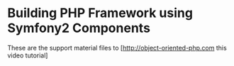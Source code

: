 # Building PHP Framework using Symfony2 Components

These are the support material files to [http://object-oriented-php.com this video tutorial]